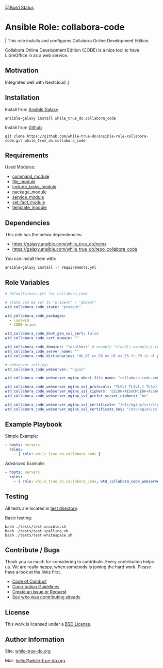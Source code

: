 [![Build Status](https://travis-ci.org/while-true-do/ansible-role-collabora-code.svg?branch=master)](https://travis-ci.org/while-true-do/ansible-role-collabora-code)

# Ansible Role: collabora-code
| This role installs and configures Collabora Online Development Edition.

Collabora Online Development Edition (CODE) is a nice tool to have LibreOffice in as a web service.

## Motivation

Integrates well with Nextcloud ;)

## Installation

Install from [Ansible Galaxy](https://galaxy.ansible.com/while_true_do/collabora_code)

```
ansible-galaxy install while_true_do.collabora_code
```

Install from [Github](https://github.com/while-true-do/ansible-role-collabora-code)

```
git clone https://github.com/while-true-do/ansible-role-collabora-code.git while_true_do.collabora_code
```

## Requirements

Used Modules:

-   [command_module](https://docs.ansible.com/ansible/latest/modules/command_module.html)
-   [file_module](https://docs.ansible.com/ansible/latest/modules/file_module.html)
-   [include_tasks_module](https://docs.ansible.com/ansible/latest/modules/include_tasks_module.html)
-   [package_module](https://docs.ansible.com/ansible/latest/modules/package_module.html)
-   [service_module](https://docs.ansible.com/ansible/latest/modules/service_module.html)
-   [set_fact_module](https://docs.ansible.com/ansible/latest/modules/set_fact_module.html)
-   [template_module](https://docs.ansible.com/ansible/latest/modules/template_module.html)

## Dependencies

This role has the below dependencies:

-   <https://galaxy.ansible.com/while_true_do/nginx>
-   <https://galaxy.ansible.com/while_true_do/repo_collabora_code>

You can install them with:

```
ansible-galaxy install -r requirements.yml
```

## Role Variables

```yaml
# defaults/main.yml for collabora_code

# state can be set to "present" / "absent"
wtd_collabora_code_state: "present"

wtd_collabora_code_packages:
  - loolwsd
  - CODE-brand

wtd_collabora_code_dont_gen_ssl_cert: false
wtd_collabora_code_cert_domain: ""

wtd_collabora_code_domains: "localhost" # example "cloud\\.example\\.com\\|nextcloud\\.example\\.org"
wtd_collabora_code_server_name: ""
wtd_collabora_code_dictionaries: "de_DE en_GB en_US es_ES fr_FR it nl pt_BR pt_PT ru"

# webserver settings
wtd_collabora_code_webserver: "nginx"

wtd_collabora_code_webserver_nginx_vhost_file_name: "collabora-code.conf"

wtd_collabora_code_webserver_nginx_ssl_protocols: "TLSv1 TLSv1.1 TLSv1.2"
wtd_collabora_code_webserver_nginx_ssl_ciphers: "EECDH+AESGCM:EDH+AESGCM:AES256+EECDH:AES256+EDH"
wtd_collabora_code_webserver_nginx_ssl_prefer_server_ciphers: "on"

wtd_collabora_code_webserver_nginx_ssl_certificate: "/etc/nginx/ssl/cloud.example.com.crt"
wtd_collabora_code_webserver_nginx_ssl_certificate_key: "/etc/nginx/ssl/cloud.example.com.key"
```

## Example Playbook

Simple Example:

```yaml
- hosts: servers
  roles:
    - { role: while_true_do.collabora_code }
```

Advanced Example:

```yaml
- hosts: servers
  roles:
    - { role: while_true_do.collabora_code, wtd_collabora_code_webserver_nginx_ssl_certificate: "/etc/nginx/ssl/other.crt", wtd_collabora_code_webserver_nginx_ssl_certificate_key: "/etc/nginx/ssl/other.key" }
```

## Testing

All tests are located in [test directory](./tests/).

Basic testing:

```
bash ./tests/test-ansible.sh
bash ./tests/test-spelling.sh
bash ./tests/test-whitespace.sh
```

## Contribute / Bugs

Thank you so much for considering to contribute. Every contribution helps us.
We are really happy, when somebody is joining the hard work. Please have a look
at the links first.

-   [Code of Conduct](./docs/CODE_OF_CONDUCT.md)
-   [Contribution Guidelines](./docs/CONTRIBUTING.md)
-   [Create an issue or Request](https://github.com/while-true-do/ansible-role-collabora-code/issues)
-   [See who was contributing already](https://github.com/while-true-do/ansible-role-collabora-code/graphs/contributors)

## License

This work is licensed under a [BSD License](https://opensource.org/licenses/BSD-3-Clause).

## Author Information

Site: [while-true-do.org](https://while-true-do.org)

Mail: [hello@while-true-do.org](mailto:hello@while-true-do.org)
